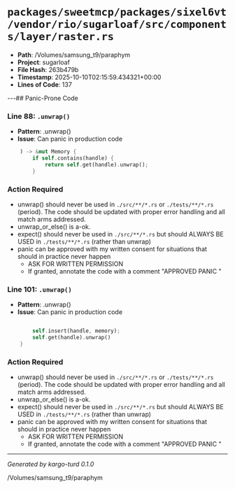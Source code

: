 # `packages/sweetmcp/packages/sixel6vt/vendor/rio/sugarloaf/src/components/layer/raster.rs`

- **Path**: /Volumes/samsung_t9/paraphym
- **Project**: sugarloaf
- **File Hash**: 263b479b  
- **Timestamp**: 2025-10-10T02:15:59.434321+00:00  
- **Lines of Code**: 137

---## Panic-Prone Code


### Line 88: `.unwrap()`

- **Pattern**: .unwrap()
- **Issue**: Can panic in production code

```rust
    ) -> &mut Memory {
        if self.contains(handle) {
            return self.get(handle).unwrap();
        }

```

### Action Required

- unwrap() should never be used in `./src/**/*.rs` or `./tests/**/*.rs` (period). The code should be updated with proper error handling and all match arms addressed.
- unwrap_or_else() is a-ok. 
- expect() should never be used in `./src/**/*.rs` but should ALWAYS BE USED in `./tests/**/*.rs` (rather than unwrap)
- panic can be approved with my written consent for situations that should in practice never happen  
  - ASK FOR WRITTEN PERMISSION
  - If granted, annotate the code with a comment "APPROVED PANIC "


### Line 101: `.unwrap()`

- **Pattern**: .unwrap()
- **Issue**: Can panic in production code

```rust

        self.insert(handle, memory);
        self.get(handle).unwrap()
    }

```

### Action Required

- unwrap() should never be used in `./src/**/*.rs` or `./tests/**/*.rs` (period). The code should be updated with proper error handling and all match arms addressed.
- unwrap_or_else() is a-ok. 
- expect() should never be used in `./src/**/*.rs` but should ALWAYS BE USED in `./tests/**/*.rs` (rather than unwrap)
- panic can be approved with my written consent for situations that should in practice never happen  
  - ASK FOR WRITTEN PERMISSION
  - If granted, annotate the code with a comment "APPROVED PANIC "

---

*Generated by kargo-turd 0.1.0*

/Volumes/samsung_t9/paraphym